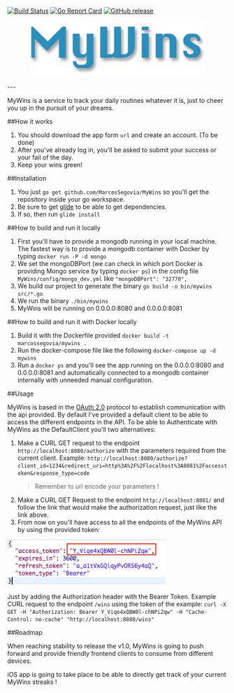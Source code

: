[![Build Status](https://travis-ci.org/MarcosSegovia/MyWins.svg?branch=master)](https://travis-ci.org/MarcosSegovia/MyWins)
[![Go Report Card](https://goreportcard.com/badge/github.com/MarcosSegovia/MyWins)](https://goreportcard.com/report/github.com/MarcosSegovia/MyWins)
[![GitHub release](https://img.shields.io/badge/release-v0.1-blue.svg)](https://github.com/MarcosSegovia/MyWins/releases/tag/v0.1)

<p align="center">
	<img alt="MyWins" src="logo.png?raw=true">
</p>
---

MyWins is a service to track your daily routines whatever it is, just to cheer you up in the pursuit of your dreams.

##How it works

1. You should download the app form `url` and create an account. (To be done)
2. After you've already log in, you'll be asked to submit your success or your fail of the day.
3. Keep your wins green!

##Installation

1. You just `go get github.com/MarcosSegovia/MyWins` so you'll get the repository inside your go workspace.
2. Be sure to get [glide](https://github.com/Masterminds/glide) to be able to get dependencies. 
3. If so, then run `glide install`


##How to build and run it locally

1. First you'll have to provide a mongodb running in your local machine. The fastest way is to provide a mongodb container with Docker by typing `docker run -P -d mongo`
2. We set the mongoDBPort (we can check in which port Docker is providing Mongo service by typing `docker ps`) in the config file `MyWins/config/mongo_dev.yml` like `"mongoDBPort": "32770",`
3. We build our project to generate the binary `go build -o bin/mywins src/*.go`
4. We run the binary `./bin/mywins`
3. MyWins will be running on 0.0.0.0:8080 and 0.0.0.0:8081

##How to build and run it with Docker locally

1. Build it with the Dockerfile provided `docker build -t marcossegovia/mywins .`
2. Run the docker-compose file like the following `docker-compose up -d mywins`
3. Run a `docker ps` and you'll see the app running on the 0.0.0.0:8080 and 0.0.0.0:8081 and automatically connected to a mongodb container internally with unneeded manual configuration.

##Usage

MyWins is based in the [OAuth 2.0](https://oauth.net/2/) protocol to establish communication with the api provided.
By default I've provided a default client to be able to access the different endpoints in the API.
To be able to Authenticate with MyWins as the DefaultClient you'll two alternatives:

1. Make a CURL GET request to the endpoint `http://localhost:8080/authorize` with the parameters required from the current client. Example: `http://localhost:8080/authorize?client_id=1234&redirect_uri=http%3A%2F%2Flocalhost%3A8081%2Faccesstoken&response_type=code`
    > Remember to url encode your parameters !
2. Make a CURL GET Request to the endpoint `http://localhost:8081/` and follow the link that would make the authorization request, just like the link above.
3. From now on you'll have access to all the endpoints of the MyWins API by using the provided token:

![Token Response Example](/token_example.png)

Just by adding the Authorization header with the Bearer Token.
Example CURL request to the endpoint `/wins` using the token of the example:
`curl -X GET -H "Authorization: Bearer Y_Viqe4xQBW0l-chNPiZqw" -H "Cache-Control: no-cache" "http://localhost:8080/wins"`

##Roadmap

When reaching stability to release the v1.0, MyWins is going to push forward and provide friendly frontend clients to consume from different devices.

iOS app is going to take place to be able to directly get track of your current MyWins streaks !
